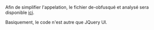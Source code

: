 Afin de simplifier l'appelation, le fichier de-obfusqué et analysé sera disponible [ici](..\source%20code\cleaned\script1.js).

Basiquement, le code n'est autre que JQuery UI.  
